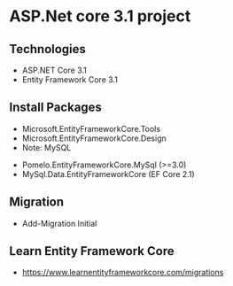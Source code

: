 # ASP.Net core 3.1 project
## Technologies
- ASP.NET Core 3.1
- Entity Framework Core 3.1
## Install Packages
- Microsoft.EntityFrameworkCore.Tools
- Microsoft.EntityFrameworkCore.Design
- Note: MySQL
+ Pomelo.EntityFrameworkCore.MySql (>=3.0)
+ MySql.Data.EntityFrameworkCore (EF Core 2.1)
## Migration
- Add-Migration Initial
## Learn Entity Framework Core
- https://www.learnentityframeworkcore.com/migrations
